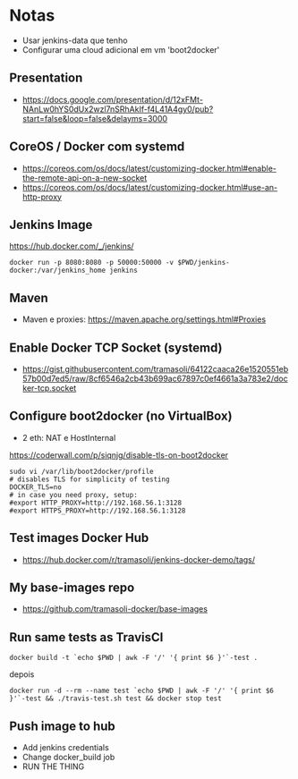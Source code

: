 # Notas

- Usar jenkins-data que tenho
- Configurar uma cloud adicional em vm 'boot2docker'

## Presentation
- https://docs.google.com/presentation/d/12xFMt-NAnLw0hYS0dUx2wzl7nSRhAkIf-f4L41A4gy0/pub?start=false&loop=false&delayms=3000

## CoreOS / Docker com systemd
- https://coreos.com/os/docs/latest/customizing-docker.html#enable-the-remote-api-on-a-new-socket
- https://coreos.com/os/docs/latest/customizing-docker.html#use-an-http-proxy

## Jenkins Image
https://hub.docker.com/_/jenkins/
```shell
docker run -p 8080:8080 -p 50000:50000 -v $PWD/jenkins-docker:/var/jenkins_home jenkins
```

## Maven
- Maven e proxies: https://maven.apache.org/settings.html#Proxies

## Enable Docker TCP Socket (systemd)
- https://gist.githubusercontent.com/tramasoli/64122caaca26e1520551eb57b00d7ed5/raw/8cf6546a2cb43b699ac67897c0ef4661a3a783e2/docker-tcp.socket

## Configure boot2docker (no VirtualBox)

- 2 eth: NAT e HostInternal

https://coderwall.com/p/siqnjg/disable-tls-on-boot2docker
```shell
sudo vi /var/lib/boot2docker/profile 
# disables TLS for simplicity of testing
DOCKER_TLS=no
# in case you need proxy, setup:
#export HTTP_PROXY=http://192.168.56.1:3128
#export HTTPS_PROXY=http://192.168.56.1:3128
```
## Test images Docker Hub
- https://hub.docker.com/r/tramasoli/jenkins-docker-demo/tags/

## My base-images repo
- https://github.com/tramasoli-docker/base-images

## Run same tests as TravisCI
```shell
docker build -t `echo $PWD | awk -F '/' '{ print $6 }'`-test .
```

depois

```shell
docker run -d --rm --name test `echo $PWD | awk -F '/' '{ print $6 }'`-test && ./travis-test.sh test && docker stop test
```

## Push image to hub

- Add jenkins credentials
- Change docker_build job
- RUN THE THING
